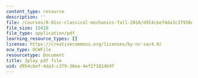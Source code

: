 ```yaml
---
content_type: resource
description: ''
file: /courses/8-01sc-classical-mechanics-fall-2016/d954cbef4da3c37938ea4ef2f1814b9f_cMu0hsvgkGk.pdf
file_size: 15428
file_type: application/pdf
learning_resource_types: []
license: https://creativecommons.org/licenses/by-nc-sa/4.0/
ocw_type: OCWFile
resourcetype: Document
title: 3play pdf file
uid: d954cbef-4da3-c379-38ea-4ef2f1814b9f
---
```

